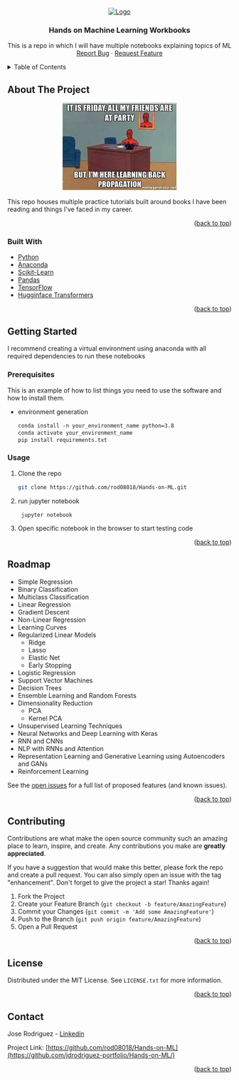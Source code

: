 <div id="top"></div>
<!--
*** Thanks for checking out the Best-README-Template. If you have a suggestion
*** that would make this better, please fork the repo and create a pull request
*** or simply open an issue with the tag "enhancement".
*** Don't forget to give the project a star!
*** Thanks again! Now go create something AMAZING! :D
-->



<!-- PROJECT SHIELDS -->
<!--
*** I'm using markdown "reference style" links for readability.
*** Reference links are enclosed in brackets [ ] instead of parentheses ( ).
*** See the bottom of this document for the declaration of the reference variables
*** for contributors-url, forks-url, etc. This is an optional, concise syntax you may use.
*** https://www.markdownguide.org/basic-syntax/#reference-style-links
-->




<!-- PROJECT LOGO -->
<br />
<div align="center">
  <a href="https://www.linkedin.com/in/drodriguez1689/">
    <img src="images/logo.jpg" alt="Logo" width="160" height="220">
  </a>

<h3 align="center">Hands on Machine Learning Workbooks</h3>

  <p align="center">
    This is a repo in which I will have multiple notebooks explaining topics of ML
    <br />
    <a href="https://github.com/jdrodriguez-portfolio/Hands-on-ML/issues">Report Bug</a>
    ·
    <a href="https://github.com/jdrodriguez-portfolio/Hands-on-ML/issues">Request Feature</a>
  </p>
</div>



<!-- TABLE OF CONTENTS -->
<details>
  <summary>Table of Contents</summary>
  <ol>
    <li>
      <a href="#about-the-project">About The Project</a>
      <ul>
        <li><a href="#built-with">Built With</a></li>
      </ul>
    </li>
    <li>
      <a href="#getting-started">Getting Started</a>
      <ul>
        <li><a href="#prerequisites">Prerequisites</a></li>
        <li><a href="#installation">Installation</a></li>
      </ul>
    </li>
    <li><a href="#usage">Usage</a></li>
    <li><a href="#roadmap">Roadmap</a></li>
    <li><a href="#license">License</a></li>
    <li><a href="#contact">Contact</a></li>
  </ol>
</details>



<!-- ABOUT THE PROJECT -->
## About The Project
<div align="center">
  <a>
    <img src="images/screenshot.jpg" alt="Logo">
  </a>
</div>

This repo houses multiple practice tutorials built around books I have been reading and things I've faced in my career.
<p align="right">(<a href="#top">back to top</a>)</p>



### Built With

* [Python](https://www.python.org/)
* [Anaconda](https://www.anaconda.com/)
* [Scikit-Learn](https://vuejs.org/)
* [Pandas](https://pandas.pydata.org/)
* [TensorFlow](https://www.tensorflow.org)
* [Hugginface Transformers](https://huggingface.co/)

<p align="right">(<a href="#top">back to top</a>)</p>



<!-- GETTING STARTED -->
## Getting Started

I recommend creating a virtual environment using anaconda with all required dependencies to run these notebooks

### Prerequisites

This is an example of how to list things you need to use the software and how to install them.
* environment generation
  ```
  conda install -n your_environment_name python=3.8
  conda activate your_environment_name
  pip install requirements.txt
  ```

### Usage

1. Clone the repo
   ```sh
   git clone https://github.com/rod08018/Hands-on-ML.git
   ```
2. run jupyter notebook
   ```
    jupyter notebook
   ```
3. Open specific notebook in the browser to start testing code


<p align="right">(<a href="#top">back to top</a>)</p>


<!-- ROADMAP -->
## Roadmap

- Simple Regression
- Binary Classification
- Multiclass Classification
- Linear Regression
- Gradient Descent
- Non-Linear Regression
- Learning Curves
- Regularized Linear Models
  - Ridge
  - Lasso
  - Elastic Net
  - Early Stopping
- Logistic Regression
- Support Vector Machines
- Decision Trees
- Ensemble Learning and Random Forests
- Dimensionality Reduction
  - PCA
  - Kernel PCA
- Unsupervised Learning Techniques
- Neural Networks and Deep Learning with Keras
- RNN and CNNs
- NLP with RNNs and Attention
- Representation Learning and Generative Learning using Autoencoders and GANs
- Reinforcement Learning

See the [open issues](https://github.com/jdrodriguez-portfolio/Hands-on-ML/issues) for a full list of proposed features (and known issues).

<p align="right">(<a href="#top">back to top</a>)</p>



<!-- CONTRIBUTING -->
## Contributing

Contributions are what make the open source community such an amazing place to learn, inspire, and create. Any contributions you make are **greatly appreciated**.

If you have a suggestion that would make this better, please fork the repo and create a pull request. You can also simply open an issue with the tag "enhancement".
Don't forget to give the project a star! Thanks again!

1. Fork the Project
2. Create your Feature Branch (`git checkout -b feature/AmazingFeature`)
3. Commit your Changes (`git commit -m 'Add some AmazingFeature'`)
4. Push to the Branch (`git push origin feature/AmazingFeature`)
5. Open a Pull Request

<p align="right">(<a href="#top">back to top</a>)</p>



<!-- LICENSE -->
## License

Distributed under the MIT License. See `LICENSE.txt` for more information.

<p align="right">(<a href="#top">back to top</a>)</p>



<!-- CONTACT -->
## Contact

Jose Rodriguez - [Linkedin](https://www.linkedin.com/in/drodriguez1689/) 

Project Link: [https://github.com/rod08018/Hands-on-ML](https://github.com/jdrodriguez-portfolio/Hands-on-ML/)

<p align="right">(<a href="#top">back to top</a>)</p>



<!-- MARKDOWN LINKS & IMAGES -->
<!-- https://www.markdownguide.org/basic-syntax/#reference-style-links -->
[contributors-shield]: https://img.shields.io/github/contributors/github_username/repo_name.svg?style=for-the-badge
[contributors-url]: https://github.com/github_username/repo_name/graphs/contributors
[forks-shield]: https://img.shields.io/github/forks/github_username/repo_name.svg?style=for-the-badge
[forks-url]: https://github.com/github_username/repo_name/network/members
[stars-shield]: https://img.shields.io/github/stars/github_username/repo_name.svg?style=for-the-badge
[stars-url]: https://github.com/github_username/repo_name/stargazers
[issues-shield]: https://img.shields.io/github/issues/github_username/repo_name.svg?style=for-the-badge
[issues-url]: https://github.com/github_username/repo_name/issues
[license-shield]: https://img.shields.io/github/license/github_username/repo_name.svg?style=for-the-badge
[license-url]: https://github.com/github_username/repo_name/blob/master/LICENSE.txt
[linkedin-shield]: https://img.shields.io/badge/-LinkedIn-black.svg?style=for-the-badge&logo=linkedin&colorB=555
[linkedin-url]: https://linkedin.com/in/linkedin_username
[product-screenshot]: images/screenshot.jpg

